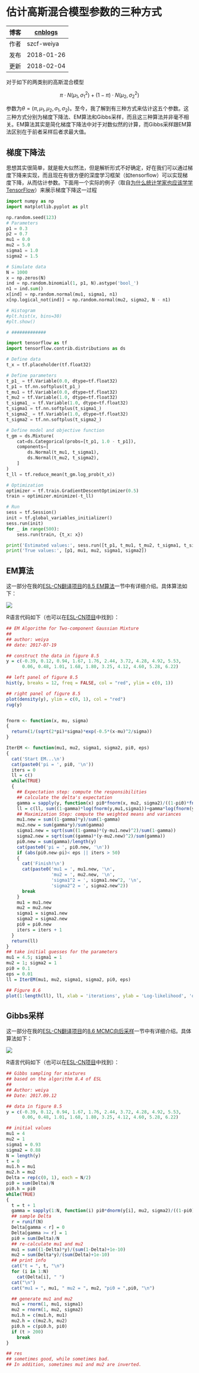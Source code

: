# 估计高斯混合模型参数的三种方式

| 博客   | [cnblogs](http://www.cnblogs.com/szcf715/p/8127416.html) |
| ---- | ---------------------------------------- |
| 作者   | szcf-weiya                               |
| 发布 | 2018-01-26 |
|更新| 2018-02-04|

对于如下的两类别的高斯混合模型

$$
\pi\cdot N(\mu_1,\sigma_1^2)+(1-\pi)\cdot N(\mu_2,\sigma_2^2)
$$

参数为$\theta = (\pi, \mu_1,\mu_2,\sigma_1,\sigma_2)$。至今，我了解到有三种方式来估计这五个参数。这三种方式分别为梯度下降法、EM算法和Gibbs采样，而且这三种算法并非毫不相关。EM算法其实是简化梯度下降法中对于对数似然的计算，而Gibbs采样跟EM算法区别在于前者采样后者求最大值。

## 梯度下降法

思想其实很简单，就是极大似然法，但是解析形式不好确定，好在我们可以通过梯度下降来实现，而且现在有很方便的深度学习框架（如tensorflow）可以实现梯度下降，从而估计参数。下面用一个实际的例子（取自[为什么统计学家也应该学学 TensorFlow](https://cosx.org/2017/08/tensorflow-for-statisticians/)）来展示梯度下降这一过程

```python
import numpy as np
import matplotlib.pyplot as plt

np.random.seed(123)
# Parameters
p1 = 0.3
p2 = 0.7
mu1 = 0.0
mu2 = 5.0
sigma1 = 1.0
sigma2 = 1.5

# Simulate data
N = 1000
x = np.zeros(N)
ind = np.random.binomial(1, p1, N).astype('bool_')
n1 = ind.sum()
x[ind] = np.random.normal(mu1, sigma1, n1)
x[np.logical_not(ind)] = np.random.normal(mu2, sigma2, N - n1)

# Histogram
#plt.hist(x, bins=30)
#plt.show()

# #############

import tensorflow as tf
import tensorflow.contrib.distributions as ds

# Define data
t_x = tf.placeholder(tf.float32)

# Define parameters
t_p1_ = tf.Variable(0.0, dtype=tf.float32)
t_p1 = tf.nn.softplus(t_p1_)
t_mu1 = tf.Variable(0.0, dtype=tf.float32)
t_mu2 = tf.Variable(1.0, dtype=tf.float32)
t_sigma1_ = tf.Variable(1.0, dtype=tf.float32)
t_sigma1 = tf.nn.softplus(t_sigma1_)
t_sigma2_ = tf.Variable(1.0, dtype=tf.float32)
t_sigma2 = tf.nn.softplus(t_sigma2_)

# Define model and objective function
t_gm = ds.Mixture(
    cat=ds.Categorical(probs=[t_p1, 1.0 - t_p1]),
    components=[
        ds.Normal(t_mu1, t_sigma1),
        ds.Normal(t_mu2, t_sigma2),
    ]
)
t_ll = tf.reduce_mean(t_gm.log_prob(t_x))

# Optimization
optimizer = tf.train.GradientDescentOptimizer(0.5)
train = optimizer.minimize(-t_ll)

# Run
sess = tf.Session()
init = tf.global_variables_initializer()
sess.run(init)
for _ in range(500):
    sess.run(train, {t_x: x})

print('Estimated values:', sess.run([t_p1, t_mu1, t_mu2, t_sigma1, t_sigma2]))
print('True values:', [p1, mu1, mu2, sigma1, sigma2])
```


## EM算法

这一部分在我的[ESL-CN翻译项目](https://esl.hohoweiya.xyz/)的[8.5 EM算法](https://esl.hohoweiya.xyz/08%20Model%20Inference%20and%20Averaging/8.5%20The%20EM%20Algorithm/index.html)一节中有详细介绍。具体算法如下：

![](http://images2017.cnblogs.com/blog/953584/201712/953584-20171227194006363-115445559.png)

R语言代码如下（也可以在[ESL-CN项目](https://github.com/szcf-weiya/ESL-CN/blob/master/code/EM/em.R)中找到）：

```R
## EM Algorithm for Two-component Gaussian Mixture
##
## author: weiya
## date: 2017-07-19

## construct the data in figure 8.5
y = c(-0.39, 0.12, 0.94, 1.67, 1.76, 2.44, 3.72, 4.28, 4.92, 5.53,
      0.06, 0.48, 1.01, 1.68, 1.80, 3.25, 4.12, 4.60, 5.28, 6.22)

## left panel of figure 8.5
hist(y, breaks = 12, freq = FALSE, col = "red", ylim = c(0, 1))

## right panel of figure 8.5
plot(density(y), ylim = c(0, 1), col = "red")
rug(y)


fnorm <- function(x, mu, sigma)
{
  return(1/(sqrt(2*pi)*sigma)*exp(-0.5*(x-mu)^2/sigma))
}

IterEM <- function(mu1, mu2, sigma1, sigma2, pi0, eps)
{
  cat('Start EM...\n')
  cat(paste0('pi = ', pi0, '\n'))
  iters = 0
  ll = c()
  while(TRUE)
  {
    ## Expectation step: compute the responsibilities
    ## calculate the delta's expectation
    gamma = sapply(y, function(x) pi0*fnorm(x, mu2, sigma2)/((1-pi0)*fnorm(x, mu1, sigma1) + pi0*fnorm(x, mu2, sigma2)))
    ll = c(ll, sum((1-gamma)*log(fnorm(y,mu1,sigma1))+gamma*log(fnorm(y, mu2, sigma2))+(1-gamma)*log(1-pi0)+gamma*log(pi0)))
    ## Maximization Step: compute the weighted means and variances
    mu1.new = sum((1-gamma)*y)/sum(1-gamma)
    mu2.new = sum(gamma*y)/sum(gamma)
    sigma1.new = sqrt(sum((1-gamma)*(y-mu1.new)^2)/sum(1-gamma))
    sigma2.new = sqrt(sum((gamma)*(y-mu2.new)^2)/sum(gamma))
    pi0.new = sum(gamma)/length(y)
    cat(paste0('pi = ', pi0.new, '\n'))
    if (abs(pi0.new-pi)< eps || iters > 50)
    {
      cat('Finish!\n')
      cat(paste0('mu1 = ', mu1.new, '\n',
                 'mu2 = ', mu2.new, '\n',
                 'sigma1^2 = ', sigma1.new^2, '\n',
                 'sigma2^2 = ', sigma2.new^2))
      break
    }
    mu1 = mu1.new
    mu2 = mu2.new
    sigma1 = sigma1.new
    sigma2 = sigma2.new
    pi0 = pi0.new
    iters = iters + 1
  }
  return(ll)
}
## take initial guesses for the parameters
mu1 = 4.5; sigma1 = 1
mu2 = 1; sigma2 = 1
pi0 = 0.1
eps = 0.01
ll = IterEM(mu1, mu2, sigma1, sigma2, pi0, eps)

## Figure 8.6
plot(1:length(ll), ll, xlab = 'iterations', ylab = 'Log-likelihood', 'o')
```

## Gibbs采样

这一部分在我的[ESL-CN翻译项目](https://esl.hohoweiya.xyz/)的[8.6 MCMC向后采样](https://esl.hohoweiya.xyz/08%20Model%20Inference%20and%20Averaging/8.6%20MCMC%20for%20Sampling%20from%20the%20Posterior/index.html)一节中有详细介绍。具体算法如下：

![](http://images2017.cnblogs.com/blog/953584/201712/953584-20171227194225300-1574126579.png)

R语言代码如下（也可以在[ESL-CN项目](https://github.com/szcf-weiya/ESL-CN/blob/master/code/Gibbs/gibbs.R)中找到）：

```R
## Gibbs sampling for mixtures
## based on the algorithm 8.4 of ESL
##
## Author: weiya
## Date: 2017.09.12

## data in figure 8.5
y = c(-0.39, 0.12, 0.94, 1.67, 1.76, 2.44, 3.72, 4.28, 4.92, 5.53,
      0.06, 0.48, 1.01, 1.68, 1.80, 3.25, 4.12, 4.60, 5.28, 6.22)

## initial values
mu1 = 4
mu2 = 1
sigma1 = 0.93
sigma2 = 0.88
N = length(y)
t = 0
mu1.h = mu1
mu2.h = mu2
Delta = rep(c(0, 1), each = N/2)
pi0 = sum(Delta)/N
pi0.h = pi0
while(TRUE)
{
  t = t + 1
  gamma = sapply(1:N, function(i) pi0*dnorm(y[i], mu2, sigma2)/((1-pi0)*dnorm(y[i], mu1, sigma1)+pi0*dnorm(y[i], mu2, sigma2)))
  ## sample Delta
  r = runif(N)
  Delta[gamma < r] = 0
  Delta[gamma >= r] = 1
  pi0 = sum(Delta)/N
  ## re-calculate mu1 and mu2
  mu1 = sum((1-Delta)*y)/(sum(1-Delta)+1e-10)
  mu2 = sum(Delta*y)/(sum(Delta)+1e-10)
  ## print info
  cat("t = ", t, "\n")
  for (i in 1:N)
    cat(Delta[i], " ")
  cat("\n")
  cat("mu1 = ", mu1, " mu2 = ", mu2, "pi0 = ",pi0, "\n")

  ## generate mu1 and mu2
  mu1 = rnorm(1, mu1, sigma1)
  mu2 = rnorm(1, mu2, sigma2)
  mu1.h = c(mu1.h, mu1)
  mu2.h = c(mu2.h, mu2)
  pi0.h = c(pi0.h, pi0)
  if (t > 200)
    break
}

## res
## sometimes good, while sometimes bad.
## In addition, sometimes mu1 and mu2 are inverted.
```
